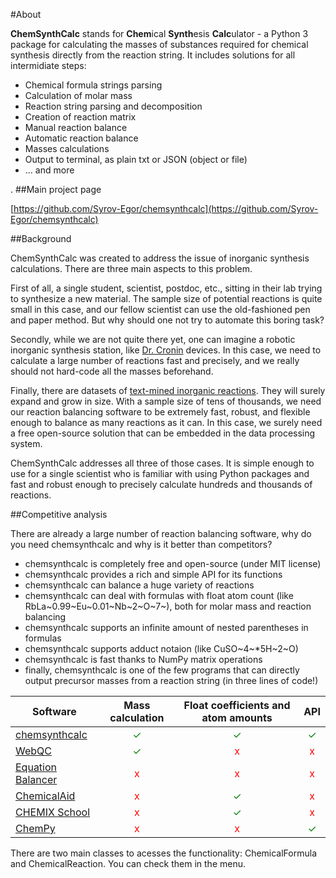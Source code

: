 #About

**ChemSynthCalc** stands for **Chem**ical **Synth**esis **Calc**ulator - 
a Python 3 package for calculating the masses of substances required for 
chemical synthesis directly from the reaction string.
It includes solutions for all intermidiate steps:

* Chemical formula strings parsing
* Calculation of molar mass
* Reaction string parsing and decomposition
* Creation of reaction matrix
* Manual reaction balance
* Automatic reaction balance
* Masses calculations
* Output to terminal, as plain txt or JSON (object or file)
* ... and more

.
##Main project page

[https://github.com/Syrov-Egor/chemsynthcalc](https://github.com/Syrov-Egor/chemsynthcalc)

##Background

ChemSynthCalc was created to address the issue of inorganic synthesis calculations.
There are three main aspects to this problem. 

First of all, a single student, scientist, postdoc, etc., sitting in their lab 
trying to synthesize a new material. The sample size of potential reactions is quite small in this case, 
and our fellow scientist can use the old-fashioned pen and paper method. 
But why should one not try to automate this boring task?

Secondly, while we are not quite there yet, one can imagine a robotic inorganic synthesis
station, like [Dr. Cronin](https://pubs.rsc.org/en/content/articlelanding/2012/LC/c2lc40761b)
devices. In this case, we need to calculate a large number of reactions fast and precisely, 
and we really should not hard-code all the masses beforehand.

Finally, there are datasets of [text-mined inorganic reactions](https://www.nature.com/articles/s41597-019-0224-1).
They will surely expand and grow in size. With a sample size of tens of thousands, we need our reaction balancing software 
to be extremely fast, robust, and flexible enough to balance as many reactions as it can. 
In this case, we surely need a free open-source solution that can be embedded in the data processing system.

ChemSynthCalc addresses all three of those cases. It is simple enough to use for a single scientist who 
is familiar with using Python packages and fast and robust enough to precisely 
calculate hundreds and thousands of reactions.

##Competitive analysis

There are already a large number of reaction balancing software, why do you need
chemsynthcalc and why is it better than competitors?

* chemsynthcalc is completely free and open-source (under MIT license)
* chemsynthcalc provides a rich and simple API for its functions
* chemsynthcalc can balance a huge variety of reactions
* chemsynthcalc can deal with formulas with float atom count (like RbLa~0.99~Eu~0.01~Nb~2~O~7~), both for molar mass and reaction balancing
* chemsynthcalc supports an infinite amount of nested parentheses in formulas
* chemsynthcalc supports adduct notaion (like CuSO~4~*5H~2~O)
* chemsynthcalc is fast thanks to NumPy matrix operations
* finally, chemsynthcalc is one of the few programs that can directly output precursor masses from a reaction string (in three lines of code!)

|Software                                                    |Mass calculation|Float coefficients and atom amounts|API|
|------------------------------------------------------------|:----:|:----:|:----:|
|[chemsynthcalc](https://github.com/Syrov-Egor/chemsynthcalc)|<span style="color:green">✓</span>|<span style="color:green">✓</span>|<span style="color:green">✓</span>|
|[WebQC](https://www.webqc.org/balance.php)|<span style="color:green">✓</span>|<span style="color:red">x</span>|<span style="color:red">x</span>|
|[Equation Balancer](https://equationbalancer.com/)|<span style="color:red">x</span>|<span style="color:red">x</span>|<span style="color:red">x</span>|
|[ChemicalAid](https://en.intl.chemicalaid.com/tools/equationbalancer.php)|<span style="color:red">x</span>|<span style="color:green">✓</span>|<span style="color:red">x</span>|
|[CHEMIX School](https://www.chemix-chemistry-software.com/chemistry-software.html)|<span style="color:red">x</span>|<span style="color:green">✓</span>|<span style="color:red">x</span>|
|[ChemPy](https://github.com/bjodah/chempy)|<span style="color:red">x</span>|<span style="color:red">x</span>|<span style="color:green">✓</span>|

There are two main classes to acesses the functionality: ChemicalFormula and ChemicalReaction. You can check them in the menu.